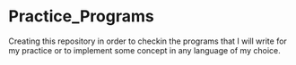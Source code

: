 # Practice_Programs
Creating this repository in order to checkin the programs that I will write for my practice or to implement some concept in any language of my choice.
